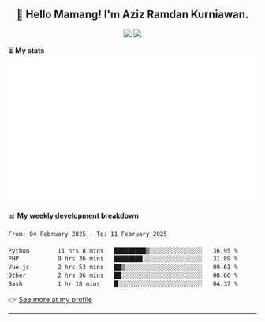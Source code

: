 <h2 align="center">👋 Hello Mamang! I'm Aziz Ramdan Kurniawan.</h2>  
<p align="center">
  <img src="https://komarev.com/ghpvc/?username=azizramdan">
  <img src="https://wakatime.com/badge/user/90056fa0-4c31-4eca-954e-2a3ac05896f9.svg">
</p>
    
⏳ **My stats**  
![](https://raw.githubusercontent.com/azizramdan/github-stats/master/generated/overview.svg#gh-dark-mode-only)

📊 **My weekly development breakdown**
<!--START_SECTION:waka-->

```txt
From: 04 February 2025 - To: 11 February 2025

Python        11 hrs 8 mins   █████████▒░░░░░░░░░░░░░░░   36.95 %
PHP           9 hrs 36 mins   ████████░░░░░░░░░░░░░░░░░   31.89 %
Vue.js        2 hrs 53 mins   ██▒░░░░░░░░░░░░░░░░░░░░░░   09.61 %
Other         2 hrs 36 mins   ██░░░░░░░░░░░░░░░░░░░░░░░   08.66 %
Bash          1 hr 18 mins    █░░░░░░░░░░░░░░░░░░░░░░░░   04.37 %
```

<!--END_SECTION:waka-->
👉 [See more at my profile](https://wakatime.com/@azizramdan)
***

